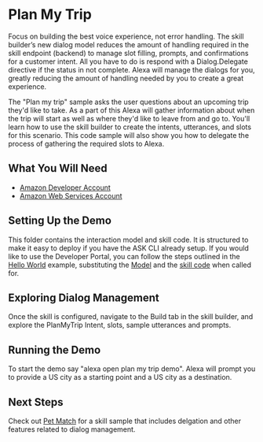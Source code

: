 # Plan My Trip
Focus on building the best voice experience, not error handling. The skill builder’s new dialog model reduces the amount of handling required in the skill endpoint (backend) to manage slot filling, prompts, and confirmations for a customer intent. All you have to do is respond with a Dialog.Delegate directive if the status in not complete. Alexa will manage the dialogs for you, greatly reducing the amount of handling needed by you to create a great experience.

The "Plan my trip" sample asks the user questions about an upcoming trip they'd like to take. As a part of this Alexa will gather information about when the trip will start as well as where they'd like to leave from and go to. You'll learn how to use the skill builder to create the intents, utterances, and slots for this scenario. This code sample will also show you how to delegate the process of gathering the required slots to Alexa.

## What You Will Need
*  [Amazon Developer Account](http://developer.amazon.com/alexa)
*  [Amazon Web Services Account](http://aws.amazon.com/)

## Setting Up the Demo
This folder contains the interaction model and skill code.  It is structured to make it easy to deploy if you have the ASK CLI already setup.  If you would like to use the Developer Portal, you can follow the steps outlined in the [Hello World](https://github.com/alexa/skill-sample-nodejs-hello-world) example, substituting the [Model](./models/en-US.json) and the [skill code](./lambda/custom/index.js) when called for.

## Exploring Dialog Management
Once the skill is configured, navigate to the Build tab in the skill builder, and explore the PlanMyTrip Intent, slots, sample utterances and prompts.

## Running the Demo
To start the demo say "alexa open plan my trip demo".  Alexa will prompt you to provide a US city as a starting point and a US city as a destination.

## Next Steps
Check out [Pet Match](https://github.com/alexa/skill-sample-nodejs-petmatch) for a skill sample that includes delgation and other features related to dialog management. 